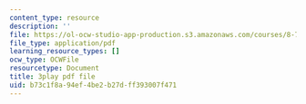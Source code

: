 ```yaml
---
content_type: resource
description: ''
file: https://ol-ocw-studio-app-production.s3.amazonaws.com/courses/8-701-introduction-to-nuclear-and-particle-physics-fall-2020/b73c1f8a94ef4be2b27dff393007f471_k2-dTdj5wkk.pdf
file_type: application/pdf
learning_resource_types: []
ocw_type: OCWFile
resourcetype: Document
title: 3play pdf file
uid: b73c1f8a-94ef-4be2-b27d-ff393007f471
---
```

